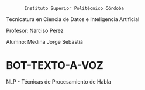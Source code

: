            Instituto Superior Politécnico Córdoba
 
 Tecnicatura en Ciencia de Datos e Inteligencia  Artificial
 
 Profesor: Narciso Perez
 
 Alumno: Medina Jorge Sebastiá

# BOT-TEXTO-A-VOZ     

NLP - Técnicas de Procesamiento de Habla
